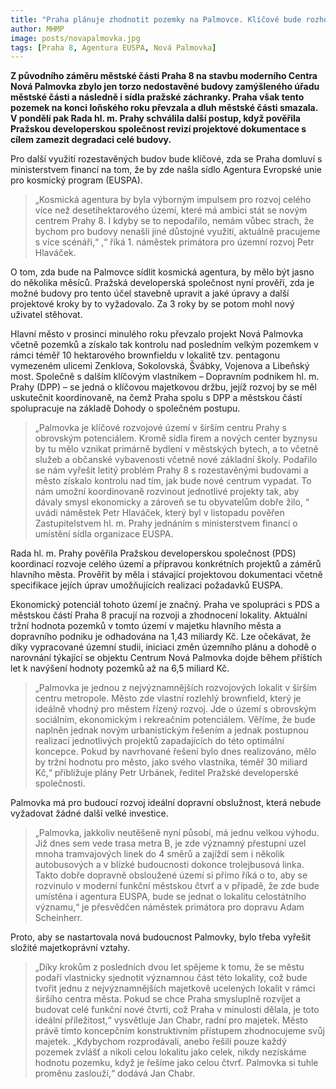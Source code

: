 ```yaml
---
title: "Praha plánuje zhodnotit pozemky na Palmovce. Klíčové bude rozhodnutí o sídle Evropské kosmické agentury"
author: MHMP
image: posts/novapalmovka.jpg
tags: [Praha 8, Agentura EUSPA, Nová Palmovka]
---
```


**Z původního záměru městské části Praha 8 na stavbu moderního Centra Nová Palmovka zbylo jen torzo nedostavěné budovy zamýšleného úřadu městské části a následně i sídla pražské záchranky. Praha však tento pozemek na konci loňského roku převzala a dluh městské části smazala. V pondělí pak Rada hl. m. Prahy schválila další postup, když pověřila Pražskou developerskou společnost revizí projektové dokumentace s cílem zamezit degradaci celé budovy.**

Pro další využití rozestavěných budov bude klíčové, zda se Praha domluví s ministerstvem financí na tom, že by zde našla sídlo Agentura Evropské unie pro kosmický program (EUSPA). 

>„Kosmická agentura by byla výborným impulsem pro rozvoj celého více než desetihektarového území, které má ambici stát se novým centrem Prahy 8. I kdyby se to nepodařilo, nemám vůbec strach, že bychom pro budovy nenašli jiné důstojné využití, aktuálně pracujeme s více scénáři,“ ,“ říká 1. náměstek primátora pro územní rozvoj Petr Hlaváček.

O tom, zda bude na Palmovce sídlit kosmická agentura, by mělo být jasno do několika měsíců. Pražská developerská společnost nyní prověří, zda je možné budovy pro tento účel stavebně upravit a jaké úpravy a další projektové kroky by to vyžadovalo. Za 3 roky by se potom mohl nový uživatel stěhovat.

Hlavní město v prosinci minulého roku převzalo projekt Nová Palmovka včetně pozemků a získalo tak kontrolu nad posledním velkým pozemkem v rámci téměř 10 hektarového brownfieldu v lokalitě tzv. pentagonu vymezeném ulicemi Zenklova, Sokolovská, Švábky, Vojenova a Libeňský most. Společně s dalším klíčovým vlastníkem – Dopravním podnikem hl. m. Prahy (DPP) – se jedná o klíčovou majetkovou držbu, jejíž rozvoj by se měl uskutečnit koordinovaně, na čemž Praha spolu s DPP a městskou částí spolupracuje na základě Dohody o společném postupu.

>„Palmovka je klíčové rozvojové území v širším centru Prahy s obrovským potenciálem. Kromě sídla firem a nových center byznysu by tu mělo vznikat primárně bydlení v městských bytech, a to včetně služeb a občanské vybavenosti včetně nové základní školy. Podařilo se nám vyřešit letitý problém Prahy 8 s rozestavěnými budovami a město získalo kontrolu nad tím, jak bude nové centrum vypadat. To nám umožní koordinovaně rozvinout jednotlivé projekty tak, aby dávaly smysl ekonomicky a zároveň se tu obyvatelům dobře žilo, “ uvádí náměstek Petr Hlaváček, který byl v listopadu pověřen Zastupitelstvem hl. m. Prahy jednáním s ministerstvem financí o umístění sídla organizace EUSPA.

Rada hl. m. Prahy pověřila Pražskou developerskou společnost (PDS) koordinací rozvoje celého území a přípravou konkrétních projektů a záměrů hlavního města. Prověřit by měla i stávající projektovou dokumentaci včetně specifikace jejích úprav umožňujících realizaci požadavků EUSPA.

Ekonomický potenciál tohoto území je značný. Praha ve spolupráci s PDS a městskou částí Praha 8 pracují na rozvoji a zhodnocení lokality. Aktuální tržní hodnota pozemků v tomto území v majetku hlavního města a dopravního podniku je odhadována na 1,43 miliardy Kč. Lze očekávat, že díky vypracované územní studii, iniciaci změn územního plánu a dohodě o narovnání týkající se objektu Centrum Nová Palmovka dojde během příštích let k navýšení hodnoty pozemků až na 6,5 miliard Kč.

>„Palmovka je jednou z nejvýznamnějších rozvojových lokalit v širším centru metropole. Město zde vlastní rozlehlý brownfield, který je ideálně vhodný pro městem řízený rozvoj. Jde o území s obrovským sociálním, ekonomickým i rekreačním potenciálem. Věříme, že bude naplněn jednak novým urbanistickým řešením a jednak postupnou realizací jednotlivých projektů zapadajících do této optimální koncepce. Pokud by navrhované řešení bylo dnes realizováno, mělo by tržní hodnotu pro město, jako svého vlastníka, téměř 30 miliard Kč,“ přibližuje plány Petr Urbánek, ředitel Pražské developerské společnosti.

Palmovka má pro budoucí rozvoj ideální dopravní obslužnost, která nebude vyžadovat žádné další velké investice. 

>„Palmovka, jakkoliv neutěšeně nyní působí, má jednu velkou výhodu. Již dnes sem vede trasa metra B, je zde významný přestupní uzel mnoha tramvajových linek do 4 směrů a zajíždí sem i několik autobusových a v blízké budoucnosti dokonce trolejbusová linka. Takto dobře dopravně obsloužené území si přímo říká o to, aby se rozvinulo v moderní funkční městskou čtvrť a v případě, že zde bude umístěna i agentura EUSPA, bude se jednat o lokalitu celostátního významu,“ je přesvědčen náměstek primátora pro dopravu Adam Scheinherr.

Proto, aby se nastartovala nová budoucnost Palmovky, bylo třeba vyřešit složité majetkoprávní vztahy. 

>„Díky krokům z posledních dvou let spějeme k tomu, že se městu podaří vlastnicky sjednotit významnou část této lokality, což bude tvořit jednu z nejvýznamnějších majetkově ucelených lokalit v rámci širšího centra města. Pokud se chce Praha smysluplně rozvíjet a budovat celé funkční nové čtvrti, což Praha v minulosti dělala, je toto ideální příležitost,“ vysvětluje Jan Chabr, radní pro majetek. Město právě tímto koncepčním konstruktivním přístupem zhodnocujeme svůj majetek. „Kdybychom rozprodávali, anebo řešili pouze každý pozemek zvlášť a nikoli celou lokalitu jako celek, nikdy nezískáme hodnotu pozemku, když je řešíme jako celou čtvrť. Palmovka si tuhle proměnu zaslouží,“ dodává Jan Chabr.
